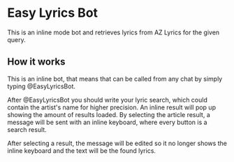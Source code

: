 # Easy Lyrics Bot
This is an inline mode bot and retrieves lyrics from AZ Lyrics for the given query.

## How it works
This is an inline bot, that means that can be called from any chat by simply typing @EasyLyricsBot.

After @EasyLyricsBot you should write your lyric search, which could contain the artist's name for higher precision. An
inline result will pop up showing the amount of results loaded. By selecting the article result, a message will be sent
with an inline keyboard, where every button is a search result.

After selecting a result, the message will be edited so it no longer shows the inline keyboard and the text will be
the found lyrics.